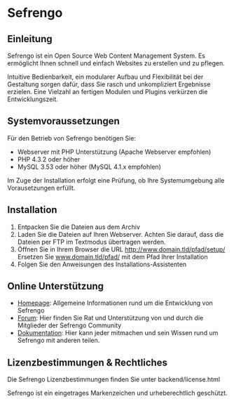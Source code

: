 Sefrengo
=============

Einleitung
--------------------------
Sefrengo ist ein Open Source Web Content Management System. Es ermöglicht Ihnen schnell und einfach Websites zu erstellen und zu pflegen.

Intuitive Bedienbarkeit, ein modularer Aufbau und Flexibilität bei der Gestaltung sorgen dafür, dass Sie rasch und unkompliziert Ergebnisse erzielen. Eine Vielzahl an fertigen Modulen und Plugins verkürzen die Entwicklungszeit.


Systemvoraussetzungen
--------------------------
Für den Betrieb von Sefrengo benötigen Sie:

* Webserver mit PHP Unterstützung (Apache Webserver empfohlen)
* PHP 4.3.2 oder höher
* MySQL 3.53 oder höher (MySQL 4.1.x empfohlen)

Im Zuge der Installation erfolgt eine Prüfung, ob Ihre Systemumgebung alle Vorausetzungen erfüllt.


Installation
--------------------------
1. Entpacken Sie die Dateien aus dem Archiv
2. Laden Sie die Dateien auf Ihren Webserver. Achten Sie darauf, dass die Dateien per FTP im Textmodus übertragen werden.
3. Öffnen Sie in Ihrem Browser die URL http://www.domain.tld/pfad/setup/
   Ersetzen Sie www.domain.tld/pfad/ mit dem Pfad Ihrer Installation
4. Folgen Sie den Anweisungen des Installations-Assistenten


Online Unterstützung
--------------------------
* [Homepage](http://www.sefrengo.org): Allgemeine Informationen rund um die Entwicklung von Sefrengo
* [Forum](http://forum.sefrengo.org): Hier finden Sie Rat und Unterstützung von und durch die Mitglieder der Sefrengo Community
* [Dokumentation](http://wiki.sefrengo.org): Hier kann jeder mitmachen und sein Wissen rund um Sefrengo mit anderen teilen.


Lizenzbestimmungen & Rechtliches
----------------------------------------------------
Die Sefrengo Lizenzbestimmungen finden Sie unter backend/license.html

Sefrengo ist ein eingetrages Markenzeichen und urheberechtlich geschützt.
